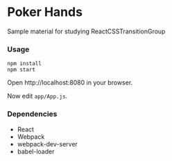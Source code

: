 Poker Hands
===========

Sample material for studying ReactCSSTransitionGroup

### Usage

```
npm install
npm start
```

Open http://localhost:8080 in your browser.

Now edit `app/App.js`.  

### Dependencies

* React
* Webpack
* webpack-dev-server
* babel-loader
